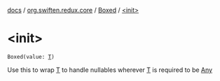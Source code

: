 [docs](../../index.md) / [org.swiften.redux.core](../index.md) / [Boxed](index.md) / [&lt;init&gt;](./-init-.md)

# &lt;init&gt;

`Boxed(value: `[`T`](index.md#T)`)`

Use this to wrap [T](index.md#T) to handle nullables wherever [T](index.md#T) is required to be [Any](https://kotlinlang.org/api/latest/jvm/stdlib/kotlin/-any/index.html)

